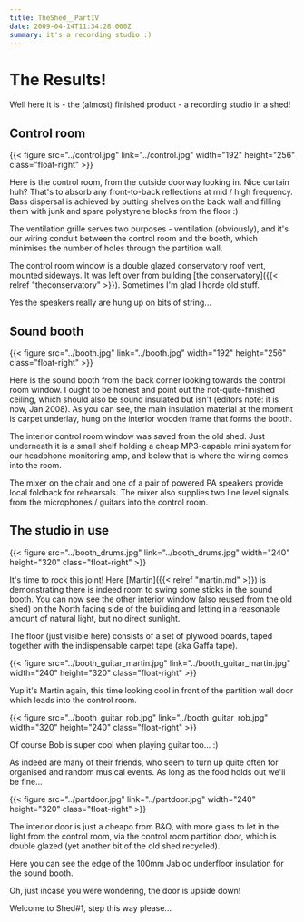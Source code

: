 ```yaml
---
title: TheShed__PartIV
date: 2009-04-14T11:34:28.000Z
summary: it's a recording studio :)
---
```

The Results!
============

Well here it is - the (almost) finished product - a recording studio in
a shed!

Control room
------------

{{< figure src="../control.jpg" link="../control.jpg" width="192" height="256" class="float-right" >}}

Here is the control room, from the outside doorway looking in. Nice
curtain huh? That's to absorb any front-to-back reflections at mid /
high frequency. Bass dispersal is achieved by putting shelves on the
back wall and filling them with junk and spare polystyrene blocks from
the floor :)

The ventilation grille serves two purposes - ventilation (obviously),
and it's our wiring conduit between the control room and the booth,
which minimises the number of holes through the partition wall.

The control room window is a double glazed conservatory roof vent,
mounted sideways. It was left over from building
[the conservatory]({{< relref "theconservatory" >}}). Sometimes I'm
glad I horde old stuff.

Yes the speakers really are hung up on bits of string...

<div class="float-clear"/>

Sound booth
-----------

{{< figure src="../booth.jpg" link="../booth.jpg" width="192" height="256" class="float-right" >}}

Here is the sound booth from the back corner looking towards the control
room window. I ought to be honest and point out the not-quite-finished
ceiling, which should also be sound insulated but isn't (editors note:
it is now, Jan 2008). As you can see, the main insulation material at
the moment is carpet underlay, hung on the interior wooden frame that
forms the booth.

The interior control room window was saved from the old shed. Just
underneath it is a small shelf holding a cheap MP3-capable mini system
for our headphone monitoring amp, and below that is where the wiring
comes into the room.

The mixer on the chair and one of a pair of powered PA speakers provide
local foldback for rehearsals. The mixer also supplies two line level
signals from the microphones / guitars into the control room.

<div class="float-clear"/>

The studio in use
-----------------

{{< figure src="../booth_drums.jpg" link="../booth_drums.jpg" width="240" height="320" class="float-right" >}}

It's time to rock this joint! Here [Martin]({{< relref "martin.md" >}}) is
demonstrating there is indeed room to swing some sticks in the sound
booth. You can now see the other interior window (also reused from the
old shed) on the North facing side of the building and letting in a
reasonable amount of natural light, but no direct sunlight.

The floor (just visible here) consists of a set of plywood boards, taped
together with the indispensable carpet tape (aka Gaffa tape).

<div class="float-clear"/>

{{< figure src="../booth_guitar_martin.jpg" link="../booth_guitar_martin.jpg" width="240" height="320" class="float-right" >}}

Yup it's Martin again, this time looking cool in front of the
partition wall door which leads into the control room.

<div class="float-clear"/>

{{< figure src="../booth_guitar_rob.jpg" link="../booth_guitar_rob.jpg" width="320" height="240" class="float-right" >}}

Of course Bob is super cool when playing guitar too... :)

As indeed are many of their friends, who seem to turn up quite often for
organised and random musical events. As long as the food holds out
we'll be fine...

<div class="float-clear"/>

{{< figure src="../partdoor.jpg" link="../partdoor.jpg" width="240" height="320" class="float-right" >}}

The interior door is just a cheapo from B&Q, with more glass to let in
the light from the control room, via the control room partition door,
which is double glazed (yet another bit of the old shed recycled).

Here you can see the edge of the 100mm Jabloc underfloor insulation for
the sound booth.

Oh, just incase you were wondering, the door is upside down!

Welcome to Shed#1, step this way please...

<div class="float-clear"/>
